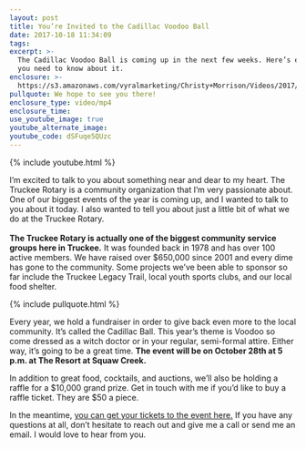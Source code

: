 ```yaml
---
layout: post
title: You’re Invited to the Cadillac Voodoo Ball
date: 2017-10-18 11:34:09
tags:
excerpt: >-
  The Cadillac Voodoo Ball is coming up in the next few weeks. Here’s everything
  you need to know about it.
enclosure: >-
  https://s3.amazonaws.com/vyralmarketing/Christy+Morrison/Videos/2017/You+Are+Invited+-+Cadillac+Voodoo+Ball.mp4
pullquote: We hope to see you there!
enclosure_type: video/mp4
enclosure_time:
use_youtube_image: true
youtube_alternate_image:
youtube_code: dSFuqe5QUzc
---
```



{% include youtube.html %}

I’m excited to talk to you about something near and dear to my heart. The Truckee Rotary is a community organization that I’m very passionate about. One of our biggest events of the year is coming up, and I wanted to talk to you about it today. I also wanted to tell you about just a little bit of what we do at the Truckee Rotary.<br><br>**The Truckee Rotary is actually one of the biggest community service groups here in Truckee.** It was founded back in 1978 and has over 100 active members. We have raised over $650,000 since 2001 and every dime has gone to the community. Some projects we’ve been able to sponsor so far include the Truckee Legacy Trail, local youth sports clubs, and our local food shelter.

{% include pullquote.html %}

Every year, we hold a fundraiser in order to give back even more to the local community. It’s called the Cadillac Ball. This year’s theme is Voodoo so come dressed as a witch doctor or in your regular, semi-formal attire. Either way, it’s going to be a great time. **The event will be on October 28th at 5 p.m. at The Resort at Squaw Creek.**

In addition to great food, cocktails, and auctions, we’ll also be holding a raffle for a $10,000 grand prize. Get in touch with me if you’d like to buy a raffle ticket. They are $50 a piece.

In the meantime, <a href="https://www.eventbrite.com/e/truckee-rotary-voodoo-ball-tickets-36522790650" target="_blank">you can get your tickets to the event here.</a> If you have any questions at all, don’t hesitate to reach out and give me a call or send me an email. I would love to hear from you.
